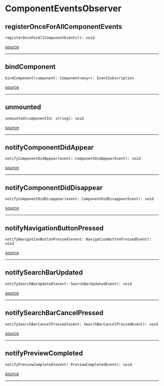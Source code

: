 # ComponentEventsObserver

## registerOnceForAllComponentEvents

`registerOnceForAllComponentEvents(): void`

[source](https://github.com/wix/react-native-navigation/blob/v2/lib/src/events/ComponentEventsObserver.ts#L27)

---

## bindComponent

`bindComponent(component: Component<any>): EventSubscription`

[source](https://github.com/wix/react-native-navigation/blob/v2/lib/src/events/ComponentEventsObserver.ts#L38)

---

## unmounted

`unmounted(componentId: string): void`

[source](https://github.com/wix/react-native-navigation/blob/v2/lib/src/events/ComponentEventsObserver.ts#L52)

---

## notifyComponentDidAppear

`notifyComponentDidAppear(event: ComponentDidAppearEvent): void`

[source](https://github.com/wix/react-native-navigation/blob/v2/lib/src/events/ComponentEventsObserver.ts#L56)

---

## notifyComponentDidDisappear

`notifyComponentDidDisappear(event: ComponentDidDisappearEvent): void`

[source](https://github.com/wix/react-native-navigation/blob/v2/lib/src/events/ComponentEventsObserver.ts#L60)

---

## notifyNavigationButtonPressed

`notifyNavigationButtonPressed(event: NavigationButtonPressedEvent): void`

[source](https://github.com/wix/react-native-navigation/blob/v2/lib/src/events/ComponentEventsObserver.ts#L64)

---

## notifySearchBarUpdated

`notifySearchBarUpdated(event: SearchBarUpdatedEvent): void`

[source](https://github.com/wix/react-native-navigation/blob/v2/lib/src/events/ComponentEventsObserver.ts#L68)

---

## notifySearchBarCancelPressed

`notifySearchBarCancelPressed(event: SearchBarCancelPressedEvent): void`

[source](https://github.com/wix/react-native-navigation/blob/v2/lib/src/events/ComponentEventsObserver.ts#L72)

---

## notifyPreviewCompleted

`notifyPreviewCompleted(event: PreviewCompletedEvent): void`

[source](https://github.com/wix/react-native-navigation/blob/v2/lib/src/events/ComponentEventsObserver.ts#L76)

---


